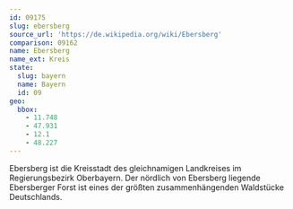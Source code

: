 ```yaml
---
id: 09175
slug: ebersberg
source_url: 'https://de.wikipedia.org/wiki/Ebersberg'
comparison: 09162
name: Ebersberg
name_ext: Kreis
state:
  slug: bayern
  name: Bayern
  id: 09
geo:
  bbox:
    - 11.748
    - 47.931
    - 12.1
    - 48.227
---
```


Ebersberg ist die Kreisstadt des gleichnamigen Landkreises im Regierungsbezirk Oberbayern. Der nördlich von Ebersberg liegende Ebersberger Forst ist eines der größten zusammenhängenden Waldstücke Deutschlands.
